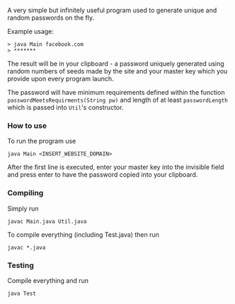 A very simple but infinitely useful program used to generate unique and random passwords on the fly.

Example usage:

```
> java Main facebook.com
> *******
```

The result will be in your clipboard - a password uniquely generated using random numbers of seeds made by the site and your master key which you provide upon every program launch.

The password will have minimum requirements defined within the function ```passwordMeetsRequirments(String pw)``` and length of at least ```passwordLength``` which is passed into ```Util```'s constructor.


### How to use

To run the program use
```
java Main <INSERT_WEBSITE_DOMAIN>
```

After the first line is executed, enter your master key into the invisible field and press enter to have the password copied into your clipboard.


### Compiling

Simply run

```
javac Main.java Util.java
```

To compile everything (including Test.java) then run

```
javac *.java
```


### Testing

Compile everything and run

```
java Test
```
